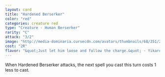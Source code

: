 ```yaml
---
layout: card
title: "Hardened Berserker"
color: "red"
categories: creature red
type: "Creature - Human Berserker"
rarity: "C"
attack: "3/2"
image: "http://media-dominaria.cursecdn.com/avatars/thumbnails/68/351/200/283/635618437707946048.png"
cost: "2R"
flavor: "&quot;Just let him loose and follow the charge.&quot; - Yikaro, Atarka Warrior"
---
```


When Hardened Berserker attacks, the next spell you cast this turn costs <span class="mana">1</span> less to cast.
